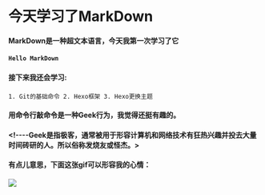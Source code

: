  # 今天学习了MarkDown
 #### MarkDown是一种超文本语言，今天我第一次学习了它
 #### `Hello MarkDown`
 #### 接下来我还会学习:
   `1. Git的基础命令
    2. Hexo框架
    3. Hexo更换主题`
#### 用命令行敲命令是一种**Geek**行为，我觉得还挺有趣的。
#### <!----Geek是指极客，通常被用于形容计算机和网络技术有狂热兴趣并投去大量时间砖研的人。所以俗称发烧友或怪杰。>
#### 有点儿意思，下面这张gif可以形容我的心情：
![](https://qgt-style.oss-cn-hangzhou.aliyuncs.com/newcoursep4/g1/g1-2-2/tenor.gif)
